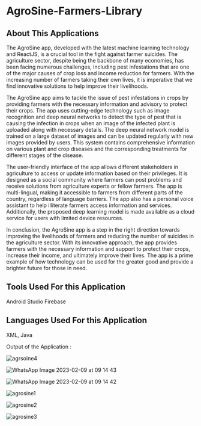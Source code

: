 # AgroSine-Farmers-Library

## About This Applications

The AgroSine app, developed with the latest machine learning technology and ReactJS, is a crucial tool in the fight against farmer suicides. The agriculture sector, despite being the backbone of many economies, has been facing numerous challenges, including pest infestations that are one of the major causes of crop loss and income reduction for farmers. With the increasing number of farmers taking their own lives, it is imperative that we find innovative solutions to help improve their livelihoods.

The AgroSine app aims to tackle the issue of pest infestations in crops by providing farmers with the necessary information and advisory to protect their crops. The app uses cutting-edge technology such as image recognition and deep neural networks to detect the type of pest that is causing the infection in crops when an image of the infected plant is uploaded along with necessary details. The deep neural network model is trained on a large dataset of images and can be updated regularly with new images provided by users. This system contains comprehensive information on various plant and crop diseases and the corresponding treatments for different stages of the disease.

The user-friendly interface of the app allows different stakeholders in agriculture to access or update information based on their privileges. It is designed as a social community where farmers can post problems and receive solutions from agriculture experts or fellow farmers. The app is multi-lingual, making it accessible to farmers from different parts of the country, regardless of language barriers. The app also has a personal voice assistant to help illiterate farmers access information and services. Additionally, the proposed deep learning model is made available as a cloud service for users with limited device resources.

In conclusion, the AgroSine app is a step in the right direction towards improving the livelihoods of farmers and reducing the number of suicides in the agriculture sector. With its innovative approach, the app provides farmers with the necessary information and support to protect their crops, increase their income, and ultimately improve their lives. The app is a prime example of how technology can be used for the greater good and provide a brighter future for those in need.


## Tools Used For this Application
 Android Studio
 Firebase
 
## Languages Used For this Application
 XML, Java
 
 Output of the Application :
 
 ![agrsoine4](https://user-images.githubusercontent.com/48998924/218094568-934e0672-2414-4127-99f7-6583c63e68c7.jpg)

 
 ![WhatsApp Image 2023-02-09 at 09 14 43](https://user-images.githubusercontent.com/48998924/218094498-3d9f385d-271d-4fbc-b332-0452b3a93c8a.jpg)
 
 ![WhatsApp Image 2023-02-09 at 09 14 42](https://user-images.githubusercontent.com/48998924/218094475-a8544f5b-d943-4401-967b-aac1ca5ed99b.jpg)
 
 ![agrosine1](https://user-images.githubusercontent.com/48998924/218094395-7819310b-4908-46cc-9077-69c14df83458.jpg)

![agrosine2](https://user-images.githubusercontent.com/48998924/218094437-133e8cd3-68e3-4ee1-8f8d-b4241eb34420.jpg)
 
 ![agrosine3](https://user-images.githubusercontent.com/48998924/218094237-edae5c70-de98-48c9-b7e5-f8245eb71e6d.jpg)

 
